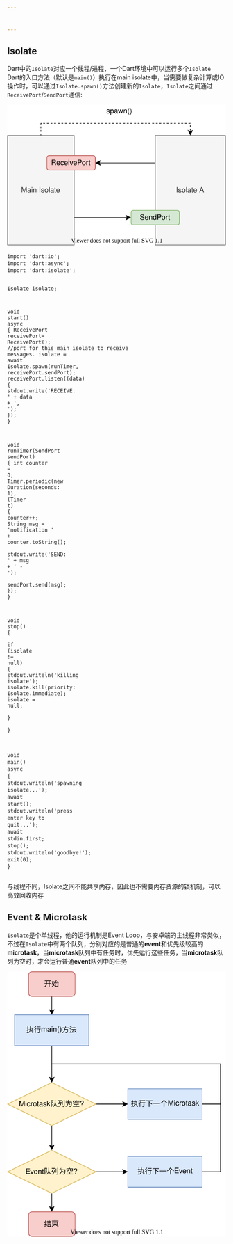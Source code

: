 ```yaml
---


---
```


<h2 id="isolate">Isolate</h2>
<p>Dart中的<code>Isolate</code>对应一个线程/进程，一个Dart环境中可以运行多个<code>Isolate</code><br>
Dart的入口方法（默认是<code>main()</code>）执行在main isolate中，当需要做复杂计算或IO操作时，可以通过<code>Isolate.spawn()</code>方法创建新的<code>Isolate</code>，<code>Isolate</code>之间通过<code>ReceivePort</code>/<code>SendPort</code>通信:</p>
<p><img src="https://raw.githubusercontent.com/Ryan-Hu/DOC/master/flutter-dart-internal-isolate.svg" alt="enter image description here"></p>
<pre class=" language-dart"><code class="prism  language-dart"><span class="token keyword">import</span> <span class="token string">'dart:io'</span><span class="token punctuation">;</span>
<span class="token keyword">import</span> <span class="token string">'dart:async'</span><span class="token punctuation">;</span>
<span class="token keyword">import</span> <span class="token string">'dart:isolate'</span><span class="token punctuation">;</span>

Isolate isolate<span class="token punctuation">;</span>

<span class="token keyword">void</span> <span class="token function">start</span><span class="token punctuation">(</span><span class="token punctuation">)</span> <span class="token keyword">async</span> <span class="token punctuation">{</span>
  ReceivePort receivePort<span class="token operator">=</span> <span class="token function">ReceivePort</span><span class="token punctuation">(</span><span class="token punctuation">)</span><span class="token punctuation">;</span> <span class="token comment">//port for this main isolate to receive messages.</span>
  isolate <span class="token operator">=</span> <span class="token keyword">await</span> Isolate<span class="token punctuation">.</span><span class="token function">spawn</span><span class="token punctuation">(</span>runTimer<span class="token punctuation">,</span> receivePort<span class="token punctuation">.</span>sendPort<span class="token punctuation">)</span><span class="token punctuation">;</span>
  receivePort<span class="token punctuation">.</span><span class="token function">listen</span><span class="token punctuation">(</span><span class="token punctuation">(</span>data<span class="token punctuation">)</span> <span class="token punctuation">{</span>
    stdout<span class="token punctuation">.</span><span class="token function">write</span><span class="token punctuation">(</span><span class="token string">'RECEIVE: '</span> <span class="token operator">+</span> data <span class="token operator">+</span> <span class="token string">', '</span><span class="token punctuation">)</span><span class="token punctuation">;</span>
  <span class="token punctuation">}</span><span class="token punctuation">)</span><span class="token punctuation">;</span>
<span class="token punctuation">}</span>

<span class="token keyword">void</span> <span class="token function">runTimer</span><span class="token punctuation">(</span>SendPort sendPort<span class="token punctuation">)</span> <span class="token punctuation">{</span>
  int counter <span class="token operator">=</span> <span class="token number">0</span><span class="token punctuation">;</span>
  Timer<span class="token punctuation">.</span><span class="token function">periodic</span><span class="token punctuation">(</span><span class="token keyword">new</span> <span class="token class-name">Duration</span><span class="token punctuation">(</span>seconds<span class="token punctuation">:</span> <span class="token number">1</span><span class="token punctuation">)</span><span class="token punctuation">,</span> <span class="token punctuation">(</span>Timer t<span class="token punctuation">)</span> <span class="token punctuation">{</span>
    counter<span class="token operator">++</span><span class="token punctuation">;</span>
    String msg <span class="token operator">=</span> <span class="token string">'notification '</span> <span class="token operator">+</span> counter<span class="token punctuation">.</span><span class="token function">toString</span><span class="token punctuation">(</span><span class="token punctuation">)</span><span class="token punctuation">;</span>  
    stdout<span class="token punctuation">.</span><span class="token function">write</span><span class="token punctuation">(</span><span class="token string">'SEND: '</span> <span class="token operator">+</span> msg <span class="token operator">+</span> <span class="token string">' - '</span><span class="token punctuation">)</span><span class="token punctuation">;</span>  
    sendPort<span class="token punctuation">.</span><span class="token function">send</span><span class="token punctuation">(</span>msg<span class="token punctuation">)</span><span class="token punctuation">;</span>
  <span class="token punctuation">}</span><span class="token punctuation">)</span><span class="token punctuation">;</span>
<span class="token punctuation">}</span>

<span class="token keyword">void</span> <span class="token function">stop</span><span class="token punctuation">(</span><span class="token punctuation">)</span> <span class="token punctuation">{</span>  
  <span class="token keyword">if</span> <span class="token punctuation">(</span>isolate <span class="token operator">!=</span> <span class="token keyword">null</span><span class="token punctuation">)</span> <span class="token punctuation">{</span>
      stdout<span class="token punctuation">.</span><span class="token function">writeln</span><span class="token punctuation">(</span><span class="token string">'killing isolate'</span><span class="token punctuation">)</span><span class="token punctuation">;</span>
      isolate<span class="token punctuation">.</span><span class="token function">kill</span><span class="token punctuation">(</span>priority<span class="token punctuation">:</span> Isolate<span class="token punctuation">.</span>immediate<span class="token punctuation">)</span><span class="token punctuation">;</span>
      isolate <span class="token operator">=</span> <span class="token keyword">null</span><span class="token punctuation">;</span>        
  <span class="token punctuation">}</span>  
<span class="token punctuation">}</span>

<span class="token keyword">void</span> <span class="token function">main</span><span class="token punctuation">(</span><span class="token punctuation">)</span> <span class="token keyword">async</span> <span class="token punctuation">{</span>
  stdout<span class="token punctuation">.</span><span class="token function">writeln</span><span class="token punctuation">(</span><span class="token string">'spawning isolate...'</span><span class="token punctuation">)</span><span class="token punctuation">;</span>
  <span class="token keyword">await</span> <span class="token function">start</span><span class="token punctuation">(</span><span class="token punctuation">)</span><span class="token punctuation">;</span>
  stdout<span class="token punctuation">.</span><span class="token function">writeln</span><span class="token punctuation">(</span><span class="token string">'press enter key to quit...'</span><span class="token punctuation">)</span><span class="token punctuation">;</span>
  <span class="token keyword">await</span> stdin<span class="token punctuation">.</span>first<span class="token punctuation">;</span>
  <span class="token function">stop</span><span class="token punctuation">(</span><span class="token punctuation">)</span><span class="token punctuation">;</span>
  stdout<span class="token punctuation">.</span><span class="token function">writeln</span><span class="token punctuation">(</span><span class="token string">'goodbye!'</span><span class="token punctuation">)</span><span class="token punctuation">;</span>
  <span class="token function">exit</span><span class="token punctuation">(</span><span class="token number">0</span><span class="token punctuation">)</span><span class="token punctuation">;</span>
<span class="token punctuation">}</span>
</code></pre>
<p>与线程不同，Isolate之间不能共享内存，因此也不需要内存资源的锁机制，可以高效回收内存</p>
<h2 id="event--microtask">Event &amp; Microtask</h2>
<p><code>Isolate</code>是个单线程，他的运行机制是Event Loop，与安卓端的主线程非常类似，不过在<code>Isolate</code>中有两个队列，分别对应的是普通的<strong>event</strong>和优先级较高的<strong>microtask</strong>，当<strong>microtask</strong>队列中有任务时，优先运行这些任务，当<strong>microtask</strong>队列为空时，才会运行普通<strong>event</strong>队列中的任务</p>
<p><img src="https://raw.githubusercontent.com/Ryan-Hu/DOC/master/flutter-dart-internal-queue.svg" alt="enter image description here"></p>

